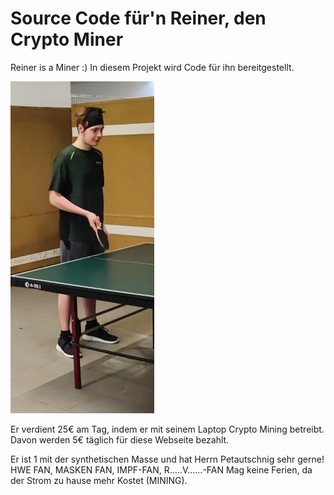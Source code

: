 # Source Code für'n Reiner, den Crypto Miner
Reiner is a Miner :) 
In diesem Projekt wird Code für ihn bereitgestellt.

![alt text](https://github.com/CVFZ/Source-Codes-f-rn-Reiner-den-Miner/blob/main/reiner_der_miner.jpg?raw=true)

Er verdient 25€ am Tag, indem er mit seinem Laptop Crypto Mining betreibt. Davon werden 5€ täglich für diese Webseite bezahlt.

Er ist 1 mit der synthetischen Masse und hat Herrn Petautschnig sehr gerne! HWE FAN, MASKEN FAN, IMPF-FAN, R.....V......-FAN
Mag keine Ferien, da der Strom zu hause mehr Kostet (MINING).
